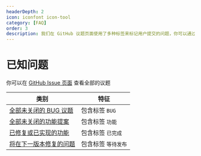 ```yaml
---
headerDepth: 2
icon: iconfont icon-tool
category: [FAQ]
order: 3
description: 我们在 GitHub 议题页面使用了多种标签来标记用户提交的问题，你可以通过这些标签来确认问题的状态。
---
```


# 已知问题

你可以在 [GitHub Issue 页面](https://github.com/DGP-Studio/Snap.Hutao/issues?q=is%3Aissue) 查看全部的议题

| 类别                                                                                                                                | 特征                |
| ----------------------------------------------------------------------------------------------------------------------------------- | ------------------- |
| [全部未关闭的 BUG 议题](https://github.com/DGP-Studio/Snap.Hutao/issues?q=is%3Aissue+label%3ABUG+is%3Aopen)                         | 包含标签 `BUG`      |
| [全部未关闭的功能提案](https://github.com/DGP-Studio/Snap.Hutao/issues?q=is%3Aopen+is%3Aissue+label%3A%E5%8A%9F%E8%83%BD)           | 包含标签 `功能`     |
| [已修复或已实现的功能](https://github.com/DGP-Studio/Snap.Hutao/issues?q=is%3Aissue+label%3A%E5%B7%B2%E5%AE%8C%E6%88%90)            | 包含标签 `已完成`   |
| [将在下一版本修复的问题](https://github.com/DGP-Studio/Snap.Hutao/issues?q=is%3Aissue+label%3A%E7%AD%89%E5%BE%85%E5%8F%91%E5%B8%83) | 包含标签 `等待发布` |
